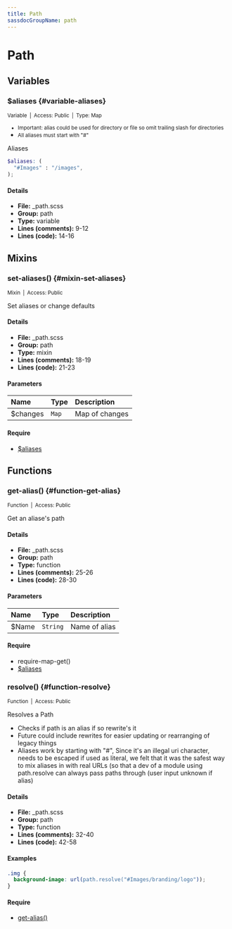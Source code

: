```yaml
---
title: Path
sassdocGroupName: path
---
```



# Path





## Variables




###  $aliases {#variable-aliases} 

<small>Variable&ensp;|&ensp;Access: Public&ensp;|&ensp;Type: Map
- Important: alias could be used for directory or file so omit trailing slash for directories
- All aliases must start with "#"</small>

  

Aliases 
    
    

``` scss
$aliases: (
  "#Images" : "/images",
);
```
  

#### Details

- **File:** _path.scss
- **Group:** path
- **Type:** variable
- **Lines (comments):** 9-12
- **Lines (code):** 14-16
    
    
  

## Mixins




###  set-aliases() {#mixin-set-aliases} 

<small>Mixin&ensp;|&ensp;Access: Public</small>

  

Set aliases or change defaults
    
    

#### Details

- **File:** _path.scss
- **Group:** path
- **Type:** mixin
- **Lines (comments):** 18-19
- **Lines (code):** 21-23
    
    

#### Parameters


|Name|Type|Description|
|:--|:--|:--|
|$changes|`Map`|Map of changes|

    

#### Require

- [$aliases](/scss/core/path/#variable-aliases)
  
  

## Functions




###  get-alias() {#function-get-alias} 

<small>Function&ensp;|&ensp;Access: Public</small>

  

Get an aliase's path
    
    

#### Details

- **File:** _path.scss
- **Group:** path
- **Type:** function
- **Lines (comments):** 25-26
- **Lines (code):** 28-30
    
    

#### Parameters


|Name|Type|Description|
|:--|:--|:--|
|$Name|`String`|Name of alias|

    

#### Require

- require-map-get()
- [$aliases](/scss/core/path/#variable-aliases)
  


###  resolve() {#function-resolve} 

<small>Function&ensp;|&ensp;Access: Public</small>

  

Resolves a Path 
- Checks if path is an alias if so rewrite's it
- Future could include rewrites for easier updating or rearranging of legacy things
- Aliases work by starting with "#", Since it's an illegal uri character, needs to be escaped if used as literal, we felt that it was the safest way to mix aliases in with real URLs (so that a dev of a module using path.resolve can always pass paths through (user input unknown if alias)
    
    

#### Details

- **File:** _path.scss
- **Group:** path
- **Type:** function
- **Lines (comments):** 32-40
- **Lines (code):** 42-58
    
    

#### Examples

      


``` scss
.img {
  background-image: url(path.resolve("#Images/branding/logo"));
}
```
  

      

#### Require

- [get-alias()](/scss/core/path/#function-get-alias)
  
  
  